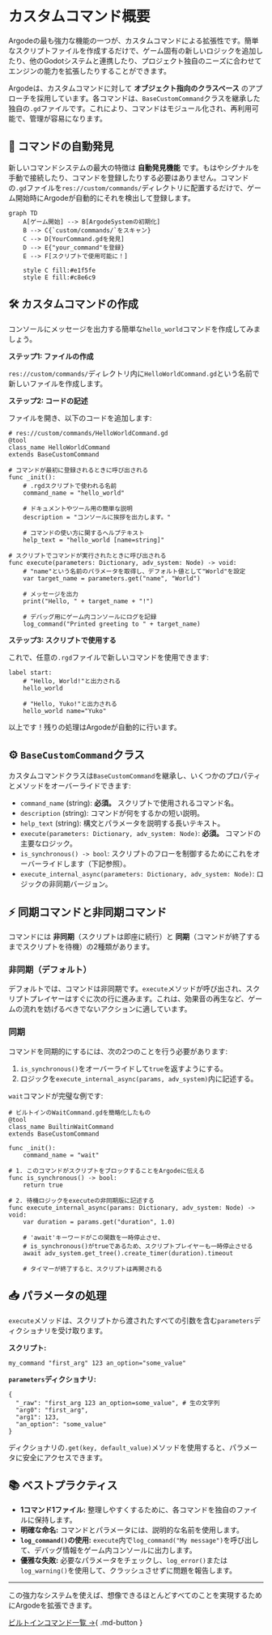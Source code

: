 # カスタムコマンド概要

Argodeの最も強力な機能の一つが、カスタムコマンドによる拡張性です。簡単なスクリプトファイルを作成するだけで、ゲーム固有の新しいロジックを追加したり、他のGodotシステムと連携したり、プロジェクト独自のニーズに合わせてエンジンの能力を拡張したりすることができます。

Argodeは、カスタムコマンドに対して **オブジェクト指向のクラスベース** のアプローチを採用しています。各コマンドは、`BaseCustomCommand`クラスを継承した独自の`.gd`ファイルです。これにより、コマンドはモジュール化され、再利用可能で、管理が容易になります。

## 🚀 コマンドの自動発見

新しいコマンドシステムの最大の特徴は **自動発見機能** です。もはやシグナルを手動で接続したり、コマンドを登録したりする必要はありません。コマンドの`.gd`ファイルを`res://custom/commands/`ディレクトリに配置するだけで、ゲーム開始時にArgodeが自動的にそれを検出して登録します。

```mermaid
graph TD
    A[ゲーム開始] --> B[ArgodeSystemの初期化]
    B --> C{`custom/commands/`をスキャン}
    C --> D[YourCommand.gdを発見]
    D --> E{"your_command"を登録}
    E --> F[スクリプトで使用可能に！]

    style C fill:#e1f5fe
    style E fill:#c8e6c9
```

## 🛠️ カスタムコマンドの作成

コンソールにメッセージを出力する簡単な`hello_world`コマンドを作成してみましょう。

**ステップ1: ファイルの作成**

`res://custom/commands/`ディレクトリ内に`HelloWorldCommand.gd`という名前で新しいファイルを作成します。

**ステップ2: コードの記述**

ファイルを開き、以下のコードを追加します:

```gdscript
# res://custom/commands/HelloWorldCommand.gd
@tool
class_name HelloWorldCommand
extends BaseCustomCommand

# コマンドが最初に登録されるときに呼び出される
func _init():
    # .rgdスクリプトで使われる名前
    command_name = "hello_world"
    
    # ドキュメントやツール用の簡単な説明
    description = "コンソールに挨拶を出力します。"
    
    # コマンドの使い方に関するヘルプテキスト
    help_text = "hello_world [name=string]"

# スクリプトでコマンドが実行されたときに呼び出される
func execute(parameters: Dictionary, adv_system: Node) -> void:
    # "name"という名前のパラメータを取得し、デフォルト値として"World"を設定
    var target_name = parameters.get("name", "World")
    
    # メッセージを出力
    print("Hello, " + target_name + "!")
    
    # デバッグ用にゲーム内コンソールにログを記録
    log_command("Printed greeting to " + target_name)
```

**ステップ3: スクリプトで使用する**

これで、任意の`.rgd`ファイルで新しいコマンドを使用できます:

```rgd
label start:
    # "Hello, World!"と出力される
    hello_world

    # "Hello, Yuko!"と出力される
    hello_world name="Yuko"
```

以上です！残りの処理はArgodeが自動的に行います。

## ⚙️ `BaseCustomCommand`クラス

カスタムコマンドクラスは`BaseCustomCommand`を継承し、いくつかのプロパティとメソッドをオーバーライドできます:

- `command_name` (string): **必須。** スクリプトで使用されるコマンド名。
- `description` (string): コマンドが何をするかの短い説明。
- `help_text` (string): 構文とパラメータを説明する長いテキスト。
- `execute(parameters: Dictionary, adv_system: Node)`: **必須。** コマンドの主要なロジック。
- `is_synchronous() -> bool`: スクリプトのフローを制御するためにこれをオーバーライドします（下記参照）。
- `execute_internal_async(parameters: Dictionary, adv_system: Node)`: ロジックの非同期バージョン。

## ⚡ 同期コマンドと非同期コマンド

コマンドには **非同期**（スクリプトは即座に続行）と **同期**（コマンドが終了するまでスクリプトを待機）の2種類があります。

### 非同期（デフォルト）

デフォルトでは、コマンドは非同期です。`execute`メソッドが呼び出され、スクリプトプレイヤーはすぐに次の行に進みます。これは、効果音の再生など、ゲームの流れを妨げるべきでないアクションに適しています。

### 同期

コマンドを同期的にするには、次の2つのことを行う必要があります:

1.  `is_synchronous()`をオーバーライドして`true`を返すようにする。
2.  ロジックを`execute_internal_async(params, adv_system)`内に記述する。

`wait`コマンドが完璧な例です:

```gdscript
# ビルトインのWaitCommand.gdを簡略化したもの
@tool
class_name BuiltinWaitCommand
extends BaseCustomCommand

func _init():
    command_name = "wait"

# 1. このコマンドがスクリプトをブロックすることをArgodeに伝える
func is_synchronous() -> bool:
    return true

# 2. 待機ロジックをexecuteの非同期版に記述する
func execute_internal_async(params: Dictionary, adv_system: Node) -> void:
    var duration = params.get("duration", 1.0)
    
    # 'await'キーワードがこの関数を一時停止させ、
    # is_synchronous()がtrueであるため、スクリプトプレイヤーも一時停止させる
    await adv_system.get_tree().create_timer(duration).timeout
    
    # タイマーが終了すると、スクリプトは再開される
```

## 📥 パラメータの処理

`execute`メソッドは、スクリプトから渡されたすべての引数を含む`parameters`ディクショナリを受け取ります。

**スクリプト:**
```rgd
my_command "first_arg" 123 an_option="some_value"
```

**`parameters`ディクショナリ:**
```gdscript
{
  "_raw": "first_arg 123 an_option=some_value", # 生の文字列
  "arg0": "first_arg",
  "arg1": 123,
  "an_option": "some_value"
}
```
ディクショナリの`.get(key, default_value)`メソッドを使用すると、パラメータに安全にアクセスできます。

## 📚 ベストプラクティス

- **1コマンド1ファイル:** 整理しやすくするために、各コマンドを独自のファイルに保持します。
- **明確な命名:** コマンドとパラメータには、説明的な名前を使用します。
- **`log_command()`の使用:** `execute`内で`log_command("My message")`を呼び出して、デバッグ情報をゲーム内コンソールに出力します。
- **優雅な失敗:** 必要なパラメータをチェックし、`log_error()`または`log_warning()`を使用して、クラッシュさせずに問題を報告します。

---

この強力なシステムを使えば、想像できるほとんどすべてのことを実現するためにArgodeを拡張できます。

[ビルトインコマンド一覧 →](built-in.md){ .md-button }